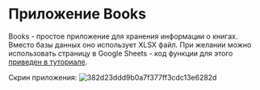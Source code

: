 # Приложение Books
Books - простое приложение для хранения информации о книгах. Вместо базы данных оно использует XLSX файл. 
При желании можно использовать страницу в Google Sheets - код функции для этого [приведен в туториале](https://proglib.io/p/kurs-django-veb-prilozhenie-na-osnove-xlsx-vmesto-bazy-dannyh-2023-08-07).

Скрин приложения:
![382d23ddd9b0a7f377ff3cdc13e6282d](https://github.com/natkaida/django_excel/assets/85797091/660e67e0-6b7b-44a1-88ae-6a682c19bd1b)
